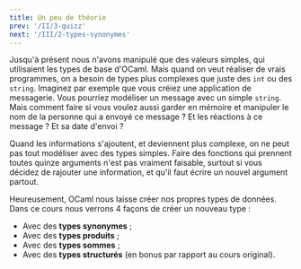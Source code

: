 ```yaml
---
title: Un peu de théorie
prev: '/II/3-quizz'
next: '/III/2-types-synonymes'
---
```


Jusqu'à présent nous n'avons manipulé que des valeurs simples, qui utilisaient les types de base d'OCaml.
Mais quand on veut réaliser de vrais programmes, on a besoin de types plus complexes que juste des `int` ou des `string`.
Imaginez par exemple que vous créiez une application de messagerie. Vous pourriez modéliser un message avec
un simple `string`. Mais comment faire si vous voulez aussi garder en mémoire et manipuler le nom de la
personne qui a envoyé ce message ? Et les réactions à ce message ? Et sa date d'envoi ?

Quand les informations s'ajoutent, et deviennent plus complexe, on ne peut pas tout modéliser avec des types simples.
Faire des fonctions qui prennent toutes quinze arguments n'est pas vraiment faisable, surtout si vous décidez de
rajouter une information, et qu'il faut écrire un nouvel argument partout.

Heureusement, OCaml nous laisse créer nos propres types de données. Dans ce cours nous verrons 4 façons de créer un nouveau type :

- Avec des **types synonymes** ;
- Avec des **types produits** ;
- Avec des **types sommes** ;
- Avec des **types structurés** (en bonus par rapport au cours original).
